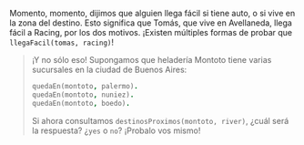 Momento, momento, dijimos que alguien llega fácil si  tiene auto, o si vive en la zona del destino. Esto significa que Tomás, que vive en Avellaneda, llega fácil a Racing, por los dos motivos. ¡Existen múltiples formas de probar que `llegaFacil(tomas, racing)`! 


> ¡Y no sólo eso! Supongamos que heladería Montoto tiene varias sucursales en la ciudad de Buenos Aires:
>
> ```prolog
> quedaEn(montoto, palermo).
> quedaEn(montoto, nuniez).
> quedaEn(montoto, boedo).
> ```
> 
>  Si ahora consultamos `destinosProximos(montoto, river)`, ¿cuál será la respuesta? ¿`yes` o `no`? ¡Probalo vos mismo!


